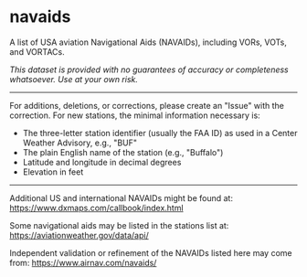 # navaids
A list of USA aviation Navigational Aids (NAVAIDs), including VORs, VOTs, and VORTACs.

*This dataset is provided with no guarantees of accuracy or completeness whatsoever. Use at your own risk.*

----

For additions, deletions, or corrections, please create an "Issue" with the correction. For new stations, the minimal information necessary is:
- The three-letter station identifier (usually the FAA ID) as used in a Center Weather Advisory, e.g., "BUF"
- The plain English name of the station (e.g., "Buffalo")
- Latitude and longitude in decimal degrees
- Elevation in feet

----
Additional US and international NAVAIDs might be found at: https://www.dxmaps.com/callbook/index.html

Some navigational aids may be listed in the stations list at: https://aviationweather.gov/data/api/

Independent validation or refinement of the NAVAIDs listed here may come from: https://www.airnav.com/navaids/
